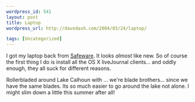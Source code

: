 ```yaml
--- 
wordpress_id: 541
layout: post
title: Laptop
wordpress_url: http://davedash.com/2004/03/24/laptop/

tags: [Uncategorized]
---
```


I got my laptop back from <a href="http://www.safeware.com/">Safeware</a>.  It looks <em>almost</em> like new.  So of course the first thing I do is install all the OS X liveJournal clients... and oddly enough, they all suck for different reasons.

Rollerbladed around Lake Calhoun with ... we're blade brothers... since we have the same blades.  Its so much easier to go around the lake not alone.  I might slim down a little this summer after all!
